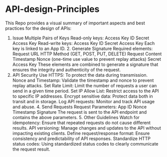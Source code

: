# API-design-Principles
This Repo provides a visual summary of important aspects and best practices for the design of APIs:
1. Issue Multiple Pairs of Keys Read-only keys: Access Key ID Secret Access Key Read-write keys: Access Key ID Secret Access Key Each key is linked to an App ID. 2. Generate Signature Required elements: Request URL HTTP Method (GET, POST, PUT, DELETE) Request Content Timestamp Nonce (one-time use value to prevent replay attacks) Secret Access Key These elements are combined to generate a signature that ensures the integrity and authenticity of the request.
3. API Security Use HTTPS: To protect the data during transmission. Nonce and Timestamp: Validate the timestamp and nonce to prevent replay attacks. Set Rate Limit: Limit the number of requests a user can send in a given time period. Set IP Allow List: Restrict access to the API to specific IP addresses. Encrypt sensitive data: Protect data both in transit and in storage. Log API requests: Monitor and track API usage and abuse. 4. Send Requests Request Parameters: App ID Nonce Timestamp Signature The request is sent to the API endpoint and contains the above parameters. 5. Other Guidelines Watch for idempotency: Ensure that repeated requests do not cause different results.
API versioning: Manage changes and updates to the API without impacting existing clients. Define request/response format: Ensure consistency and predictability of API responses. Standardize HTTP status codes: Using standardized status codes to clearly communicate the request result.
